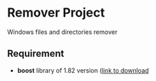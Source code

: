 # Remover Project
Windows files and directories remover

## Requirement
- **boost** library of 1.82 version ([link to download](https://archives.boost.io/release/1.82.0/source/)
